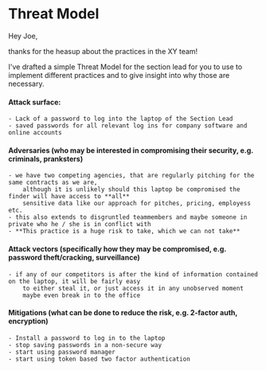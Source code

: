 # Threat Model

Hey Joe, 

thanks for the heasup about the practices in the XY team!

I've drafted a simple Threat Model for the section lead for you to use to implement different practices
and to give insight into why those are necessary.

#### Attack surface:
    - Lack of a password to log into the laptop of the Section Lead
    - saved passwords for all relevant log ins for company software and online accounts

#### Adversaries (who may be interested in compromising their security, e.g. criminals, pranksters)
    - we have two competing agencies, that are regularly pitching for the same contracts as we are,
        although it is unlikely should this laptop be compromised the finder will have access to **all**
        sensitive data like our approach for pitches, pricing, employess etc. 
    - this also extends to disgruntled teammembers and maybe someone in private who he / she is in conflict with
    - **This practice is a huge risk to take, which we can not take**

#### Attack vectors (specifically how they may be compromised, e.g. password theft/cracking, surveillance)
    - if any of our competitors is after the kind of information contained on the laptop, it will be fairly easy
        to either steal it, or just access it in any unobserved moment 
        maybe even break in to the office

#### Mitigations (what can be done to reduce the risk, e.g. 2-factor auth, encryption)
    - Install a password to log in to the laptop
    - stop saving passwords in a non-secure way 
    - start using password manager
    - start using token based two factor authentication 